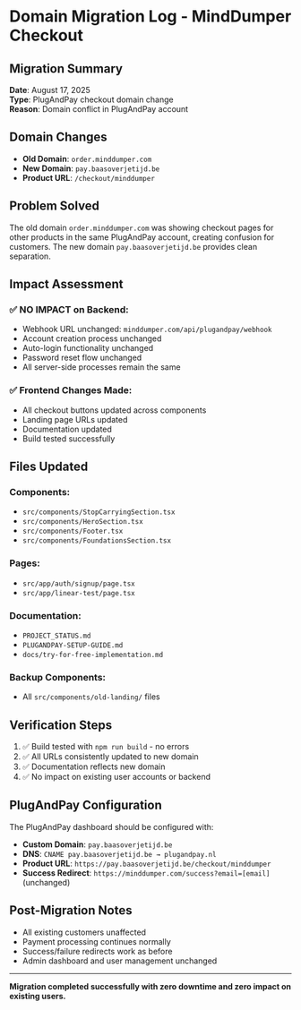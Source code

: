 # Domain Migration Log - MindDumper Checkout

## Migration Summary
**Date**: August 17, 2025  
**Type**: PlugAndPay checkout domain change  
**Reason**: Domain conflict in PlugAndPay account

## Domain Changes
- **Old Domain**: `order.minddumper.com`
- **New Domain**: `pay.baasoverjetijd.be`
- **Product URL**: `/checkout/minddumper`

## Problem Solved
The old domain `order.minddumper.com` was showing checkout pages for other products in the same PlugAndPay account, creating confusion for customers. The new domain `pay.baasoverjetijd.be` provides clean separation.

## Impact Assessment
### ✅ NO IMPACT on Backend:
- Webhook URL unchanged: `minddumper.com/api/plugandpay/webhook`
- Account creation process unchanged
- Auto-login functionality unchanged  
- Password reset flow unchanged
- All server-side processes remain the same

### ✅ Frontend Changes Made:
- All checkout buttons updated across components
- Landing page URLs updated
- Documentation updated
- Build tested successfully

## Files Updated
### Components:
- `src/components/StopCarryingSection.tsx`
- `src/components/HeroSection.tsx`
- `src/components/Footer.tsx`
- `src/components/FoundationsSection.tsx`

### Pages:
- `src/app/auth/signup/page.tsx`
- `src/app/linear-test/page.tsx`

### Documentation:
- `PROJECT_STATUS.md`
- `PLUGANDPAY-SETUP-GUIDE.md`
- `docs/try-for-free-implementation.md`

### Backup Components:
- All `src/components/old-landing/` files

## Verification Steps
1. ✅ Build tested with `npm run build` - no errors
2. ✅ All URLs consistently updated to new domain
3. ✅ Documentation reflects new domain
4. ✅ No impact on existing user accounts or backend

## PlugAndPay Configuration
The PlugAndPay dashboard should be configured with:
- **Custom Domain**: `pay.baasoverjetijd.be`
- **DNS**: `CNAME pay.baasoverjetijd.be → plugandpay.nl`
- **Product URL**: `https://pay.baasoverjetijd.be/checkout/minddumper`
- **Success Redirect**: `https://minddumper.com/success?email=[email]` (unchanged)

## Post-Migration Notes
- All existing customers unaffected
- Payment processing continues normally
- Success/failure redirects work as before
- Admin dashboard and user management unchanged

---
**Migration completed successfully with zero downtime and zero impact on existing users.**